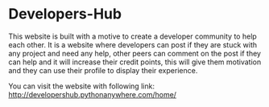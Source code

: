 # Developers-Hub

This website is built with a motive to create a developer community to help each other. It is a website where developers can post if they are stuck with any project and need any help, other peers can comment on the post if they can help and it will increase their credit points, this will give them motivation and they can use their profile to display their experience. 

You can visit the website with following link: http://developershub.pythonanywhere.com/home/
